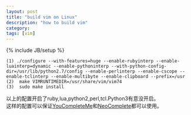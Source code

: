 ```yaml
---
layout: post
title: "build vim on Linux"
description: "how to build vim"
category:
tags: [vim]
---
```

{% include JB/setup %}

    (1) ./configure --with-features=huge --enable-rubyinterp --enable-luainterp=dynamic --enable-pythoninterp --with-python-config-dir=/usr/lib/python2.7/config --enable-perlinterp --enable-cscope --enable-tclinterp --enable-multibyte --enable-clipboard --prefix=/usr
    (2)  make VIMRUNTIMEDIR=/usr/share/vim/vim74
    (3)  sudo make install

以上的配置开启了ruby,lua,python2,perl,tcl.Python3有意没开启。<br/>
这样的配置可以保证[YouCompleteMe](https://github.com/Valloric/YouCompleteMe)和[NeoComplete](https://github.com/shougo/neocomplete.vim)都可以使用。
